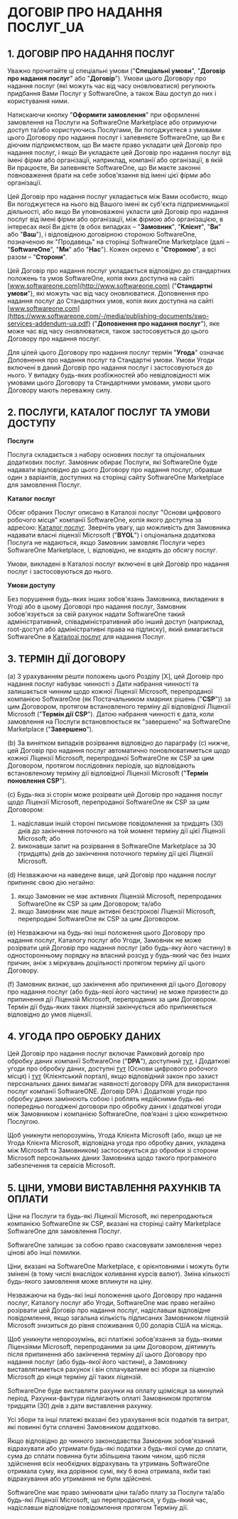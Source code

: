 # ДОГОВІР ПРО НАДАННЯ ПОСЛУГ\_UA

## 1.  ДОГОВІР ПРО НАДАННЯ ПОСЛУГ

Уважно прочитайте ці спеціальні умови ("**Спеціальні умови**", "**Договір про надання послуг**" або "**Договір**"). Умови цього Договору про надання послуг (які можуть час від часу оновлюватися) регулюють придбання Вами Послуг у SoftwareOne, а також Ваш доступ до них і користування ними.

Натискаючи кнопку "**Оформити замовлення**" при оформленні замовлення на Послуги на SoftwareOne Marketplace або отримуючи доступ та/або користуючись Послугами, Ви погоджуєтеся з умовами цього Договору про надання послуг і запевняєте SoftwareOne, що Ви є діючим підприємством, що Ви маєте право укладати цей Договір про надання послуг, і якщо Ви укладаєте цей Договір про надання послуг від імені фірми або організації, наприклад, компанії або організації, в якій Ви працюєте, Ви запевняєте SoftwareOne, що Ви маєте законні повноваження брати на себе зобов'язання від імені цієї фірми або організації.

Цей Договір про надання послуг укладається між Вами особисто, якщо Ви погоджуєтеся на нього від Вашого імені як суб'єкта підприємницької діяльності, або якщо Ви уповноважені укласти цей Договір про надання послуг від імені фірми або організації, між фірмою або організацією, в інтересах якої Ви дієте (в обох випадках – "**Замовник**", "**Клієнт**", "**Ви**" або "**Ваш**"), і відповідною договірною стороною SoftwareOne, позначеною як "Продавець" на сторінці SoftwareOne Marketplace (далі – "**SoftwareOne**", "**Ми**" або "**Нас**"). Кожен окремо є "**Стороною**", а всі разом – "**Сторони**".

Цей Договір про надання послуг укладається відповідно до стандартних положень та умов SoftwareOne, копія яких доступна на сайті [www.softwareone.com](http://www.softwareone.com) ("**Стандартні умови**"), які можуть час від часу оновлюватися. Доповнення про надання послуг до Стандартних умов, копія яких доступна на сайті [www.softwareone.com](https://www.softwareone.com/-/media/publishing-documents/swo-services-addendum-ua.pdf) ("**Доповнення про надання послуг**"), яке може час від часу оновлюватися, також застосовується до цього Договору про надання послуг.

Для цілей цього Договору про надання послуг термін "**Угода**" означає Доповнення про надання послуг та Стандартні умови. Умови Угоди включені в даний Договір про надання послуг і застосовуються до нього. У випадку будь-яких розбіжностей або невідповідності між умовами цього Договору та Стандартними умовами, умови цього Договору мають переважну силу.

## 2. ПОСЛУГИ, КАТАЛОГ ПОСЛУГ ТА УМОВИ ДОСТУПУ

**Послуги**

Послуга складається з набору основних послуг та опціональних додаткових послуг. Замовник обирає Послуги, які SoftwareOne буде надавати відповідно до цього Договору про надання послуг, обравши один з варіантів, доступних на сторінці сайту SoftwareOne Marketplace для замовлення Послуг.

**Каталог послуг**

Обсяг обраних Послуг описано в Каталозі послуг "Основи цифрового робочого місця" компанії SoftwareOne, копія якого доступна за адресою: [Каталог послуг](https://www.softwareone.com/-/media/publishing-documents/swo-digital-workplace-essentials-catalog-ua.pdf). Зверніть увагу, що можливість для Замовника надавати власні ліцензії Microsoft ("**BYOL**") і опціональна додаткова Послуга не надаються, якщо Замовник замовляє Послуги через SoftwareOne Marketplace, і, відповідно, не входять до обсягу послуг.

Умови, викладені в Каталозі послуг включені в цей Договір про надання послуг і застосовуються до нього.

**Умови доступу**

&#x20;Без порушення будь-яких інших зобов'язань Замовника, викладених в Угоді або в цьому Договорі про надання послуг, Замовник зобов'язується за свій рахунок надати SoftwareOne такий адміністративний, співадміністративний або інший доступ (наприклад, root-доступ або адміністративні права на підписку), який вимагається SoftwareOne в [Каталозі послуг](https://www.softwareone.com/-/media/publishing-documents/swo-digital-workplace-essentials-catalog-ua.pdf) для надання Послуг. &#x20;

## 3. ТЕРМІН ДІЇ ДОГОВОРУ

(a) З урахуванням решти положень цього Розділу \[X], цей Договір про надання послуг набуває чинності з Дати набрання чинності та залишається чинним щодо кожної Ліцензії Microsoft, перепроданої компанією SoftwareOne (як Постачальником хмарних рішень ("**CSP**")) за цим Договором, протягом встановленого терміну дії відповідної Ліцензії Microsoft ("**Термін дії CSP**"). Датою набрання чинності є дата, коли замовлення на Послуги встановлюється як "завершено" на SoftwareOne Marketplace ("**Завершено**").

(b) За винятком випадків розірвання відповідно до параграфу (c) нижче, цей Договір про надання послуг автоматично поновлюватиметься щодо кожної Ліцензії Microsoft, перепроданої SoftwareOne як CSP за цим Договором, протягом послідовних періодів, що відповідають встановленому терміну дії відповідної Ліцензії Microsoft ("**Термін поновлення CSP**").

(c)  Будь-яка зі сторін може розірвати цей Договір про надання послуг щодо Ліцензії Microsoft, перепроданої SoftwareOne як CSP за цим Договором:

1. надіславши іншій стороні письмове повідомлення за тридцять (30) днів до закінчення поточного на той момент терміну дії цієї Ліцензії Microsoft; або
2. виконавши запит на розірвання в SoftwareOne Marketplace за 30 (тридцять) днів до закінчення поточного терміну дії цієї Ліцензії Microsoft.

(d) Незважаючи на наведене вище, цей Договір про надання послуг припиняє свою дію негайно:

1. якщо Замовник не має активних Ліцензій Microsoft, перепроданих SoftwareOne як CSP за цим Договором; та/або
2. якщо Замовник має лише активні безстрокові Ліцензії Microsoft, перепродані SoftwareOne як CSP за цим Договором.

(e) Незважаючи на будь-які інші положення цього Договору про надання послуг, Каталогу послуг або Угоди, Замовник не може розірвати цей Договір про надання послуг (або будь-яку його частину) в односторонньому порядку на власний розсуд у будь-який час без інших причин, аніж з міркувань доцільності протягом терміну дії цього Договору.

(f) Замовник визнає, що закінчення або припинення дії цього Договору про надання послуг (або будь-якої його частини) не може призвести до припинення дії Ліцензій Microsoft, перепроданих за цим Договором. Термін дії будь-яких таких ліцензій закінчується або припиняється відповідно до умов ліцензії.

## 4. УГОДА ПРО ОБРОБКУ ДАНИХ

Цей Договір про надання послуг включає Рамковий договір про обробку даних компанії SoftwareOne ("**DPA**"), доступний [тут](https://www.softwareone.com/-/media/publishing-documents/swo-framework-dpa-customer-ua.pdf), і Додаткові угоди про обробку даних, доступні [тут](https://www.softwareone.com/-/media/publishing-documents/swo-data-processing-addendum-digital-workplace-essentials-ua.pdf) (Основи цифрового робочого місця) і [тут](https://www.softwareone.com/-/media/publishing-documents/swo-data-processing-addendum-pyracloud-ua.pdf) (Клієнтський портал), якщо відповідний закон про захист персональних даних вимагає наявності договору DPA для використання послуг компанії SoftwareONE. Договір DPA і Додаткові угоди про обробку даних замінюють собою і роблять недійсними будь-які попередньо погоджені договори про обробку даних і додаткові угоди між Замовником і компанією SoftwareOne, пов’язані з цією конкретною Послугою.

Щоб уникнути непорозумінь, Угода Клієнта Microsoft (або, якщо це не Угода Клієнта Microsoft, відповідна угода про обробку даних, укладена між Microsoft та Замовником) застосовується до обробки зі сторони Microsoft персональних даних Замовника щодо такого програмного забезпечення та сервісів Microsoft.

## 5. ЦІНИ, УМОВИ ВИСТАВЛЕННЯ РАХУНКІВ ТА ОПЛАТИ

Ціни на Послуги та будь-які Ліцензії Microsoft, які перепродаються компанією SoftwareOne як CSP, вказані на сторінці сайту Marketplace SoftwareOne для замовлення Послуг. &#x20;

SoftwareOne залишає за собою право скасовувати замовлення через цінові або інші помилки.

Ціни, вказані на SoftwareOne Marketplace, є орієнтовними і можуть бути змінені (в тому числі внаслідок коливання курсів валют). Зміна кількості будь-якого замовлення може вплинути на ціну.

Незважаючи на будь-які інші положення цього Договору про надання послуг, Каталогу послуг або Угоди, SoftwareOne має право негайно розірвати цей Договір про надання послуг, надіславши відповідне повідомлення, якщо загальна кількість підписаних Замовником ліцензій Microsoft знизиться до рівня споживання 0,00 доларів США на місяць.

Щоб уникнути непорозумінь, всі платіжні зобов'язання за будь-якими Ліцензіями Microsoft, перепроданими за цим Договором, діятимуть після припинення або закінчення терміну дії цього Договору про надання послуг (або будь-якої його частини), а Замовнику виставлятиметься рахунок і він сплачуватиме всі збори за ліцензію Microsoft до кінця терміну дії таких ліцензій.

SoftwareOne буде виставляти рахунки на оплату щомісяця за минулий період. Рахунки-фактури підлягають оплаті Замовником протягом тридцяти (30) днів з дати виставлення рахунку.

Усі збори та інші платежі вказані без урахування всіх податків та витрат, які повинні бути сплачені Замовником додатково.

Якщо відповідно до чинного законодавства Замовник зобов'язаний відрахувати або утримати будь-які податки з будь-якої суми до сплати, сума до сплати повинна бути збільшена таким чином, щоб після здійснення всіх необхідних відрахувань та утримань SoftwareOne отримала суму, яка дорівнює сумі, яку б вона отримала, якби такі відрахування або утримання не були здійснені.

SoftwareOne має право змінювати ціни та/або плату за Послуги та/або будь-які Ліцензії Microsoft, що перепродаються, у будь-який час, надіславши відповідне повідомлення протягом Терміну дії.
